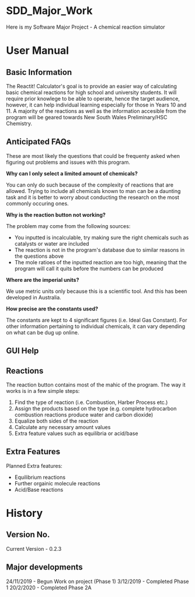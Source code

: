 # SDD_Major_Work
Here is my Software Major Project - A chemical reaction simulator

# User Manual

## Basic Information

The Reactit! Calculator's goal is to provide an easier way of calculating basic chemical reactions for high school and university students. It will require prior knowlege to be able to operate, hence the target audience, however, it can help individual learning especially for those in Years 10 and 11. A majority of the reactions as well as the information accesible from the program will be geared towards New South Wales Preliminary/HSC Chemistry.

## Anticipated FAQs

These are most likely the questions that could be frequenty asked when figuring out problems and issues with this program.

**Why can I only select a limited amount of chemicals?**

You can only do such because of the complexity of reactions that are allowed. Trying to include all chemicals known to man can be a daunting task and it is better to worry about conducting the research on the most commonly occuring ones.

**Why is the reaction button not working?**

The problem may come from the following sources:
- You inputted is incalculable, try making sure the right chemicals such as catalysts or water are included
- The reaction is not in the program's database due to similar reasons in the questions above
- The mole ratioes of the inputted reaction are too high, meaning that the program will call it quits before the numbers can be produced

**Where are the imperial units?**

We use metric units only because this is a scientific tool. And this has been developed in Australia.

**How precise are the constants used?**

The constants are kept to 4 significant figures (i.e. Ideal Gas Constant). For other information pertaining to individual chemicals, it can vary depending on what can be dug up online.

## GUI Help

## Reactions

The reaction button contains most of the mahic of the program. The way it works is in a few simple steps:

1. Find the type of reaction (i.e. Combustion, Harber Process etc.)
2. Assign the products based on the type (e.g. complete hydrocarbon combustion reactions produce water and carbon dioxide)
3. Equalize both sides of the reaction
4. Calculate any necessary amount values
5. Extra feature values such as equilibria or acid/base

## Extra Features

Planned Extra features:
- Equilibrium reactions
- Further orgainic molecule reactions
- Acid/Base reactions

# History

## Version No.

Current Version - 0.2.3

## Major developments

24/11/2019 - Begun Work on project (Phase 1)
3/12/2019 - Completed Phase 1
20/2/2020 - Completed Phase 2A
